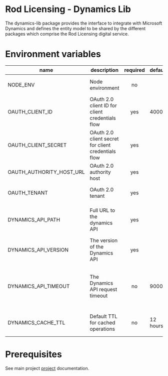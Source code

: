 # Rod Licensing - Dynamics Lib

The dynamics-lib package provides the interface to integrate with Microsoft Dynamics and defines the entity model to be
shared by the different packages which comprise the Rod Licensing digital service.

# Environment variables

| name                     | description                                         | required | default  | valid                         | notes                                                                                                                               |
| ------------------------ | --------------------------------------------------- | :------: | -------- | ----------------------------- | ----------------------------------------------------------------------------------------------------------------------------------- |
| NODE_ENV                 | Node environment                                    |    no    |          | development, test, production |                                                                                                                                     |
| OAUTH_CLIENT_ID          | OAuth 2.0 client ID for client credentials flow     |   yes    | 4000     |                               | See [adal-node documentation](https://www.npmjs.com/package/adal-node#server-to-server-via-client-credentials) for more information |
| OAUTH_CLIENT_SECRET      | OAuth 2.0 client secret for client credentials flow |   yes    |          |                               | See [adal-node documentation](https://www.npmjs.com/package/adal-node#server-to-server-via-client-credentials) for more information |
| OAUTH_AUTHORITY_HOST_URL | OAuth 2.0 authority host                            |   yes    |          |                               | See [adal-node documentation](https://www.npmjs.com/package/adal-node#server-to-server-via-client-credentials) for more information |
| OAUTH_TENANT             | OAuth 2.0 tenant                                    |   yes    |          |                               | See [adal-node documentation](https://www.npmjs.com/package/adal-node#server-to-server-via-client-credentials) for more information |
| DYNAMICS_API_PATH        | Full URL to the dynamics API                        |   yes    |          |                               | The full URL to the dynamics web api. e.g. https://dynamics-server/api/data/v9.1/                                                   |
| DYNAMICS_API_VERSION     | The version of the Dynamics API                     |   yes    |          |                               | The version of the dynamics web api. e.g. 9.1                                                                                       |
| DYNAMICS_API_TIMEOUT     | The Dynamics API request timeout                    |    no    | 90000    |                               | The time in milliseconds after which requests will timeout if Dynamics does not return a response, e.g. 90000                       |
| DYNAMICS_CACHE_TTL       | Default TTL for cached operations                   |    no    | 12 hours |                               | The default TTL for cached operations. Specified in seconds.                                                                        |

# Prerequisites

See main project [project](../../README.md) documentation.
